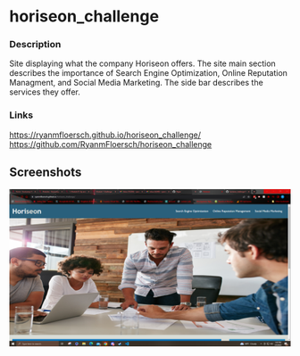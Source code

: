 # horiseon_challenge

### Description
Site displaying what the company Horiseon offers. 
The site main section describes the importance of Search Engine Optimization,
Online Reputation Managment, and Social Media Marketing. 
The side bar describes the services they offer. 

### Links
https://ryanmfloersch.github.io/horiseon_challenge/
https://github.com/RyanmFloersch/horiseon_challenge

## Screenshots

![Alt text](assets\images\Screenshots.PNG?raw=true "Optional Title")